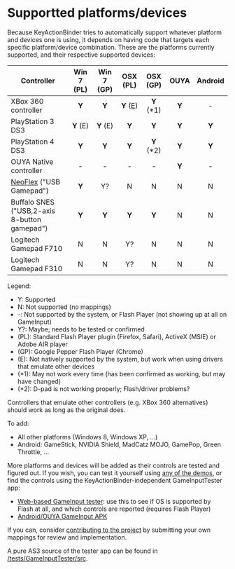 # Supportted platforms/devices

Because KeyActionBinder tries to automatically support whatever platform and devices one is using, it depends on having code that targets each specific platform/device combination. These are the platforms currently supported, and their respective supported devices:

| Controller             | Win 7 (PL) | Win 7 (GP) | OSX (PL) | OSX (GP)   | OUYA  | Android |
|------------------------|:----------:|:----------:|:--------:|:----------:|:-----:|:-------:|
| XBox 360 controller    | **Y**      | **Y**      | **Y** ([E](http://forums.macrumors.com/showthread.php?p=17725790#post1772579))    | **Y** (\*1) | **Y** | -       |
| PlayStation 3 DS3      | **Y** (E)  | **Y** (E)  | **Y**    | **Y**      | **Y** | **Y**   |
| PlayStation 4 DS3      | **Y**      | **Y**      | **Y**    | **Y** (\*2) | **Y** | **Y**   |
| OUYA Native controller | -          | -          | -        | -          | **Y** | -       |
| [NeoFlex](http://neotronics.com.br/neo/produtos/pc/controle-neo-flex) ("USB Gamepad") | **Y** | Y? | N | N | N | N |
| Buffalo SNES ("USB,2-axis 8-button gamepad") | **Y** | **Y** | **Y** | **Y** | N | N |
| Logitech Gamepad F710  | N          | N          | Y?       | N          | N     | N       |
| Logitech Gamepad F310  | N          | N          | Y?       | N          | N     | N       |

Legend:
 * Y: Supported
 * N: Not supported (no mappings)
 * -: Not supported by the system, or Flash Player (not showing up at all on GameInput)
 * Y?: Maybe; needs to be tested or confirmed
 * (PL): Standard Flash Player plugin (Firefox, Safari), ActiveX (MSIE) or Adobe AIR player
 * (GP): Google Pepper Flash Player (Chrome)
 * (E): Not natively supported by the system, but work when using drivers that emulate other devices
 * (\*1): May not work every time (has been confirmed as working, but may have changed)
 * (\*2): D-pad is not working properly; Flash/driver problems?

Controllers that emulate other controllers (e.g. XBox 360 alternatives) should work as long as the original does.

To add:

 * All other platforms (Windows 8, Windows XP, ...)
 * Android: GameStick, NVIDIA Shield, MadCatz MOJO, GamePop, Green Throttle, ...

More platforms and devices will be added as their controls are tested and figured out. If you wish, you can test it yourself using [any of the demos](#testsdemos), or find the controls using the KeyActionBinder-independent GameInputTester app:

 * [Web-based GameInput tester](http://hosted.zehfernando.com/key-action-binder/game-input-tester/): use this to see if OS is supported by Flash at all, and which controls are reported (requires Flash Player)
 * [Android/OUYA GameInput APK](http://hosted.zehfernando.com/key-action-binder/game-input-tester/GameInputTester.apk)

If you can, consider [contributing to the project](CONTRIBUTE.md) by submitting your own mappings for review and implementation.

A pure AS3 source of the tester app can be found in [/tests/GameInputTester/src](https://github.com/zeh/key-action-binder/tree/master/tests/GameInputTester/src).
